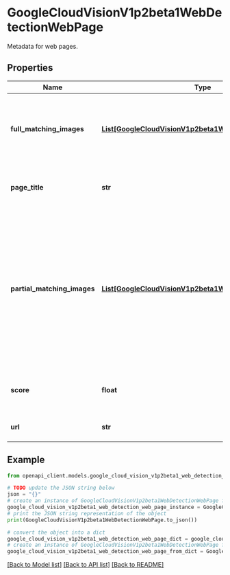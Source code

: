 # GoogleCloudVisionV1p2beta1WebDetectionWebPage

Metadata for web pages.

## Properties

Name | Type | Description | Notes
------------ | ------------- | ------------- | -------------
**full_matching_images** | [**List[GoogleCloudVisionV1p2beta1WebDetectionWebImage]**](GoogleCloudVisionV1p2beta1WebDetectionWebImage.md) | Fully matching images on the page. Can include resized copies of the query image. | [optional] 
**page_title** | **str** | Title for the web page, may contain HTML markups. | [optional] 
**partial_matching_images** | [**List[GoogleCloudVisionV1p2beta1WebDetectionWebImage]**](GoogleCloudVisionV1p2beta1WebDetectionWebImage.md) | Partial matching images on the page. Those images are similar enough to share some key-point features. For example an original image will likely have partial matching for its crops. | [optional] 
**score** | **float** | (Deprecated) Overall relevancy score for the web page. | [optional] 
**url** | **str** | The result web page URL. | [optional] 

## Example

```python
from openapi_client.models.google_cloud_vision_v1p2beta1_web_detection_web_page import GoogleCloudVisionV1p2beta1WebDetectionWebPage

# TODO update the JSON string below
json = "{}"
# create an instance of GoogleCloudVisionV1p2beta1WebDetectionWebPage from a JSON string
google_cloud_vision_v1p2beta1_web_detection_web_page_instance = GoogleCloudVisionV1p2beta1WebDetectionWebPage.from_json(json)
# print the JSON string representation of the object
print(GoogleCloudVisionV1p2beta1WebDetectionWebPage.to_json())

# convert the object into a dict
google_cloud_vision_v1p2beta1_web_detection_web_page_dict = google_cloud_vision_v1p2beta1_web_detection_web_page_instance.to_dict()
# create an instance of GoogleCloudVisionV1p2beta1WebDetectionWebPage from a dict
google_cloud_vision_v1p2beta1_web_detection_web_page_from_dict = GoogleCloudVisionV1p2beta1WebDetectionWebPage.from_dict(google_cloud_vision_v1p2beta1_web_detection_web_page_dict)
```
[[Back to Model list]](../README.md#documentation-for-models) [[Back to API list]](../README.md#documentation-for-api-endpoints) [[Back to README]](../README.md)


